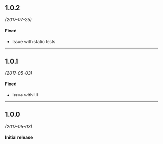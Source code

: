 ## 1.0.2
*(2017-07-25)*

#### Fixed
* Issue with static tests

---

## 1.0.1
*(2017-05-03)*

#### Fixed
* Issue with UI

---


## 1.0.0
*(2017-05-03)*

#### Initial release